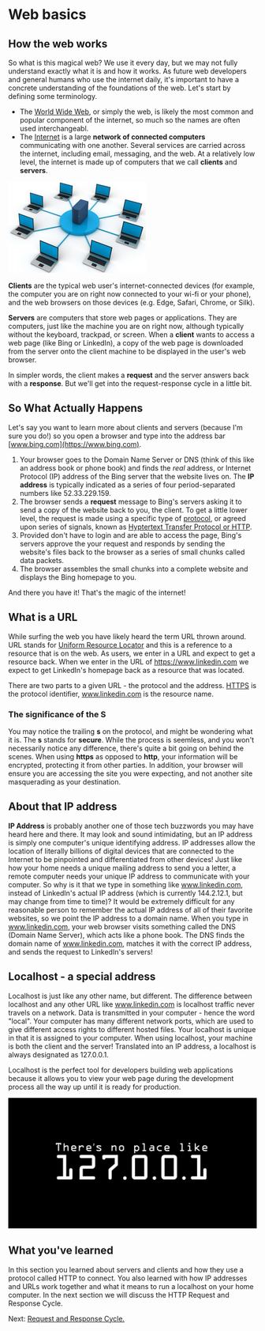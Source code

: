 # Web basics

## How the web works

So what is this magical web? We use it every day, but we may not fully understand exactly what it is and how it works. As future web developers and general humans who use the internet daily, it's important to have a concrete understanding of the foundations of the web. Let's start by defining some terminology.

- The [World Wide Web](https://en.wikipedia.org/wiki/World_Wide_Web), or simply the web, is likely the most common and popular component of the internet, so much so the names are often used interchangeabl.
- The [Internet](https://en.wikipedia.org/wiki/Internet) is a large **network of connected computers** communicating with one another. Several services are carried across the internet, including email, messaging, and the web. At a relatively low level, the internet is made up of computers that we call **clients** and **servers**.

![An overview of the web](../images/web.jpg)

**Clients** are the typical web user's internet-connected devices (for example, the computer you are on right now connected to your wi-fi or your phone), and the web browsers on those devices (e.g. Edge, Safari, Chrome, or Silk).  

**Servers** are computers that store web pages or applications. They are computers, just like the machine you are on right now, although typically without the keyboard, trackpad, or screen. When a **client** wants to access a web page (like Bing or LinkedIn), a copy of the web page is downloaded from the server onto the client machine to be displayed in the user's web browser.

In simpler words, the client makes a **request** and the server answers back with a **response**. But we'll get into the request-response cycle in a little bit.

## So What Actually Happens

Let's say you want to learn more about clients and servers (because I'm sure you do!) so you open a browser and type into the address bar [www.bing.com](https://www.bing.com).

1. Your browser goes to the Domain Name Server or DNS (think of this like an address book or phone book) and finds the _real_ address, or Internet Protocol (IP) address of the Bing server that the website lives on. The **IP address** is typically indicated as a series of four period-separated numbers like 52.33.229.159.
1. The browser sends a **request** message to Bing's servers asking it to send a copy of the website back to you, the client. To get a little lower level, the request is made using a specific type of [protocol](https://en.wikipedia.org/wiki/Communication_protocol), or agreed upon series of signals, known as [Hyptertext Transfer Protocol or HTTP](https://en.wikipedia.org/wiki/Hypertext_Transfer_Protocol).
1. Provided don't have to login and are able to access the page, Bing's servers approve the your request and responds by sending the website's files back to the browser as a series of small chunks called data packets.
1. The browser assembles the small chunks into a complete website and displays the Bing homepage to you.

And there you have it! That's the magic of the internet!

## What is a URL

While surfing the web you have likely heard the term URL thrown around. URL stands for [Uniform Resource Locator](https://en.wikipedia.org/wiki/URL) and this is a reference to a resource that is on the web. As users, we enter in a URL and expect to get a resource back. When we enter in the URL of https://www.linkedin.com we expect to get LinkedIn's homepage back as a resource that was located.

There are two parts to a given URL - the protocol and the address. [HTTPS](https://en.wikipedia.org/wiki/HTTPS) is the protocol identifier, www.linkedin.com is the resource name.

### The significance of the S

You may notice the trailing **s** on the protocol, and might be wondering what it is. The **s** stands for **secure**. While the process is seemless, and you won't necessarily notice any difference, there's quite a bit going on behind the scenes. When using **https** as opposed to **http**, your information will be encrypted, protecting it from other parties. In addition, your browser will ensure you are accessing the site you were expecting, and not another site masquerading as your destination.

## About that IP address

**IP Address** is probably another one of those tech buzzwords you may have heard here and there. It may look and sound intimidating, but an IP address is simply one computer's unique identifying address. IP addresses allow the location of literally billions of digital devices that are connected to the Internet to be pinpointed and differentiated from other devices! Just like how your home needs a unique mailing address to send you a letter, a remote computer needs your unique IP address to communicate with your computer. So why is it that we type in something like www.linkedin.com, instead of LinkedIn's actual IP address (which is currently 144.2.12.1, but may change from time to time)? It would be extremely difficult for any reasonable person to remember the actual IP address of all of their favorite websites, so we point the IP address to a domain name. When you type in www.linkedin.com, your web browser visits something called the DNS (Domain Name Server), which acts like a phone book. The DNS finds the domain name of www.linkedin.com, matches it with the correct IP address, and sends the request to LinkedIn's servers!

## Localhost - a special address

Localhost is just like any other name, but different. The difference between localhost and any other URL like www.linkedin.com is localhost traffic never travels on a network. Data is transmitted in your computer - hence the word "local". Your computer has many different network ports, which are used to give different access rights to different hosted files. Your localhost is unique in that it is assigned to your computer. When using localhost, your machine is both the client and the server! Translated into an IP address, a localhost is always designated as 127.0.0.1.

Localhost is the perfect tool for developers building web applications because it allows you to view your web page during the development process all the way up until it is ready for production.

![Local Host Image](../images/localhost.jpg)

## What you've learned

In this section you learned about servers and clients and how they use a protocol called HTTP to connect. You also learned with how IP addresses and URLs work together and what it means to run a localhost on your home computer. In the next section we will discuss the HTTP Request and Response Cycle.

Next: [Request and Response Cycle.](./req_resp.md)
